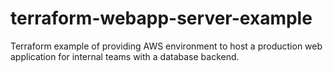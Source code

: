 # terraform-webapp-server-example
Terraform example of providing AWS environment to host a production web application for internal teams with a database backend.
